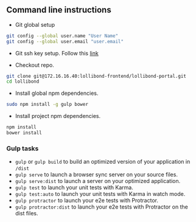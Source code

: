 ## Command line instructions

- Git global setup

```sh
git config --global user.name "User Name"
git config --global user.email "user.email"
```

- Git ssh key setup. Follow this [link](https://help.github.com/articles/generating-an-ssh-key/)

- Checkout repo.

```sh
git clone git@172.16.16.40:lollibond-frontend/lollibond-portal.git
cd lollibond
```

- Install global npm dependencies.

```sh
sudo npm install -g gulp bower
```

- Install project npm dependencies.

```sh
npm install
bower install
```

### Gulp tasks
- `gulp` or `gulp build` to build an optimized version of your application in `/dist`
- `gulp serve` to launch a browser sync server on your source files.
- `gulp serve:dist` to launch a server on your optimized application.
- `gulp test` to launch your unit tests with Karma.
- `gulp test:auto` to launch your unit tests with Karma in watch mode.
- `gulp protractor` to launch your e2e tests with Protractor.
- `gulp protractor:dist` to launch your e2e tests with Protractor on the dist files.
